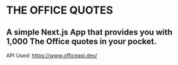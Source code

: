 # THE OFFICE QUOTES

## A simple Next.js App that provides you with 1,000 The Office quotes in your pocket. 

API Used: https://www.officeapi.dev/
